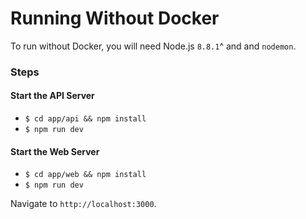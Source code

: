 # Running Without Docker

To run without Docker, you will need Node.js `8.8.1`^ and and `nodemon`.

### Steps

#### Start the API Server
- `$ cd app/api && npm install`
- `$ npm run dev`

#### Start the Web Server
- `$ cd app/web && npm install`
- `$ npm run dev`

Navigate to `http://localhost:3000`.
